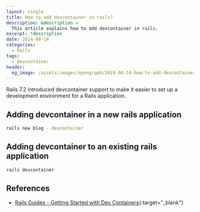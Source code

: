```yaml
---
layout: single
title: How to add devcontainer in rails?
description: &description >
  This article explains how to add devcontainer in rails.
excerpt: *description
date: 2024-08-14
categories:
  - Rails
tags:
  - Devcontainer
header:
  og_image: /assets/images/opengraph/2024-08-14-how-to-add-devcontainer-in-rails.png
---
```


Rails 7.2 introduced devcontainer support to make it easier to set up a development environment for a Rails application.

## Adding devcontainer in a new rails application

```bash
rails new blog --devcontainer
```

## Adding devcontainer to an existing rails application

```bash
rails devcontainer
```

## References

- [Rails Guides - Getting Started with Dev Containers](https://guides.rubyonrails.org/getting_started_with_devcontainer.html){:target="_blank"}
